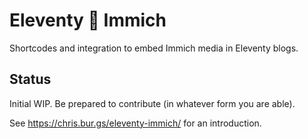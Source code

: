 # Eleventy 🤝 Immich

Shortcodes and integration to embed Immich media in Eleventy blogs.

## Status

Initial WIP. Be prepared to contribute (in whatever form you are able).

See https://chris.bur.gs/eleventy-immich/ for an introduction.
